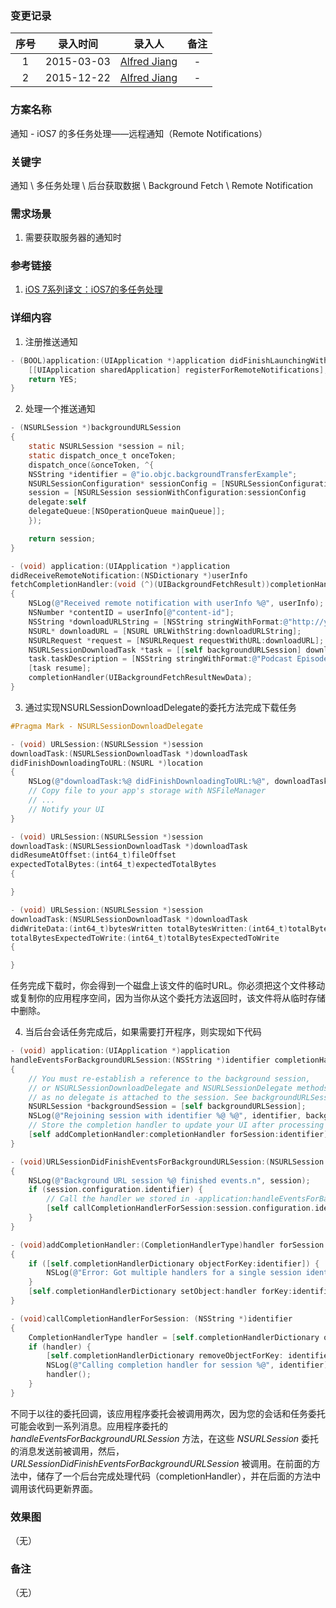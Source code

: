 ### 变更记录

| 序号 | 录入时间 | 录入人 | 备注 |
|:--------:|:--------:|:--------:|:--------:|
| 1 | 2015-03-03 | [Alfred Jiang](https://github.com/viktyz) | - |
| 2 | 2015-12-22 | [Alfred Jiang](https://github.com/viktyz) | - |

### 方案名称

通知 - iOS7 的多任务处理——远程通知（Remote Notifications）

### 关键字

通知 \ 多任务处理 \ 后台获取数据 \ Background Fetch \ Remote Notification

### 需求场景

1. 需要获取服务器的通知时

### 参考链接

1. [iOS 7系列译文：iOS7的多任务处理](http://www.kuqin.com/shuoit/20131223/337138.html)

### 详细内容

1. 注册推送通知
```objectivec
- (BOOL)application:(UIApplication *)application didFinishLaunchingWithOptions:(NSDictionary *)launchOptions {
    [[UIApplication sharedApplication] registerForRemoteNotifications];
    return YES;
}
```

2. 处理一个推送通知
```objectivec
- (NSURLSession *)backgroundURLSession
{
    static NSURLSession *session = nil;
    static dispatch_once_t onceToken;
    dispatch_once(&onceToken, ^{
    NSString *identifier = @"io.objc.backgroundTransferExample";
    NSURLSessionConfiguration* sessionConfig = [NSURLSessionConfiguration backgroundSessionConfiguration:identifier];
    session = [NSURLSession sessionWithConfiguration:sessionConfig
    delegate:self
    delegateQueue:[NSOperationQueue mainQueue]];
    });

    return session;
}

- (void) application:(UIApplication *)application
didReceiveRemoteNotification:(NSDictionary *)userInfo
fetchCompletionHandler:(void (^)(UIBackgroundFetchResult))completionHandler
{
    NSLog(@"Received remote notification with userInfo %@", userInfo);
    NSNumber *contentID = userInfo[@"content-id"];
    NSString *downloadURLString = [NSString stringWithFormat:@"http://yourserver.com/downloads/%d.mp3", [contentID intValue]];
    NSURL* downloadURL = [NSURL URLWithString:downloadURLString];
    NSURLRequest *request = [NSURLRequest requestWithURL:downloadURL];
    NSURLSessionDownloadTask *task = [[self backgroundURLSession] downloadTaskWithRequest:request];
    task.taskDescription = [NSString stringWithFormat:@"Podcast Episode %d", [contentID intValue]];
    [task resume];
    completionHandler(UIBackgroundFetchResultNewData);
}
```

3. 通过实现NSURLSessionDownloadDelegate的委托方法完成下载任务
```objectivec
#Pragma Mark - NSURLSessionDownloadDelegate

- (void) URLSession:(NSURLSession *)session
downloadTask:(NSURLSessionDownloadTask *)downloadTask
didFinishDownloadingToURL:(NSURL *)location
{
    NSLog(@"downloadTask:%@ didFinishDownloadingToURL:%@", downloadTask.taskDescription, location);
    // Copy file to your app's storage with NSFileManager
    // ...
    // Notify your UI
}

- (void) URLSession:(NSURLSession *)session
downloadTask:(NSURLSessionDownloadTask *)downloadTask
didResumeAtOffset:(int64_t)fileOffset
expectedTotalBytes:(int64_t)expectedTotalBytes
{

}

- (void) URLSession:(NSURLSession *)session
downloadTask:(NSURLSessionDownloadTask *)downloadTask
didWriteData:(int64_t)bytesWritten totalBytesWritten:(int64_t)totalBytesWritten
totalBytesExpectedToWrite:(int64_t)totalBytesExpectedToWrite
{

}
```

 任务完成下载时，你会得到一个磁盘上该文件的临时URL。你必须把这个文件移动或复制你的应用程序空间，因为当你从这个委托方法返回时，该文件将从临时存储中删除。

4. 当后台会话任务完成后，如果需要打开程序，则实现如下代码
```objectivec
- (void) application:(UIApplication *)application
handleEventsForBackgroundURLSession:(NSString *)identifier completionHandler:(void (^)())completionHandler
{
    // You must re-establish a reference to the background session,
    // or NSURLSessionDownloadDelegate and NSURLSessionDelegate methods will not be called
    // as no delegate is attached to the session. See backgroundURLSession above.
    NSURLSession *backgroundSession = [self backgroundURLSession];
    NSLog(@"Rejoining session with identifier %@ %@", identifier, backgroundSession);
    // Store the completion handler to update your UI after processing session events
    [self addCompletionHandler:completionHandler forSession:identifier];
}

- (void)URLSessionDidFinishEventsForBackgroundURLSession:(NSURLSession *)session
{
    NSLog(@"Background URL session %@ finished events.n", session);
    if (session.configuration.identifier) {
        // Call the handler we stored in -application:handleEventsForBackgroundURLSession:
        [self callCompletionHandlerForSession:session.configuration.identifier];
    }
}

- (void)addCompletionHandler:(CompletionHandlerType)handler forSession:(NSString *)identifier
{
    if ([self.completionHandlerDictionary objectForKey:identifier]) {
        NSLog(@"Error: Got multiple handlers for a single session identifier. This should not happen.n");
    }
    [self.completionHandlerDictionary setObject:handler forKey:identifier];
}

- (void)callCompletionHandlerForSession: (NSString *)identifier
{
    CompletionHandlerType handler = [self.completionHandlerDictionary objectForKey: identifier];
    if (handler) {
        [self.completionHandlerDictionary removeObjectForKey: identifier];
        NSLog(@"Calling completion handler for session %@", identifier);
        handler();
    }
}
```

 不同于以往的委托回调，该应用程序委托会被调用两次，因为您的会话和任务委托可能会收到一系列消息。应用程序委托的 *handleEventsForBackgroundURLSession* 方法，在这些 *NSURLSession* 委托的消息发送前被调用，然后， *URLSessionDidFinishEventsForBackgroundURLSession* 被调用。在前面的方法中，储存了一个后台完成处理代码（completionHandler），并在后面的方法中调用该代码更新界面。

### 效果图
（无）

### 备注
（无）
